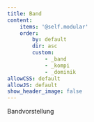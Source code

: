 ```yaml
---
title: Band
content:
    items: '@self.modular'
    order:
        by: default
        dir: asc
        custom:
            - _band
            - _kompi
            - _dominik
allowCSS: default
allowJS: default
show_header_image: false
---
```


Bandvorstellung
